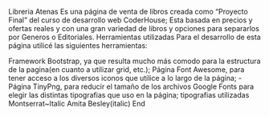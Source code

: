 Libreria Atenas
Es una página de venta de libros creada como “Proyecto Final” del curso de desarrollo web CoderHouse;
Esta basada en precios y ofertas reales y con una gran variedad de libros y opciones para separarlos por Generos o Editoriales.
Herramientas utilizadas
Para el desarrollo de esta página utilicé las siguientes herramientas:

Framework Bootstrap, ya que resulta mucho más comodo para la estructura de la pagina(en cuanto a utilizar grid, etc.);
Página Font Awesome, para tener acceso a los diversos iconos que utilice a lo largo de la página;
-Página TinyPng, para reducir el tamaño de los archivos
Google Fonts para elegir las distintas tipografias que uso en la página;
tipografias utilizadas
Montserrat~Italic
Amita
Besley(italic)
End
